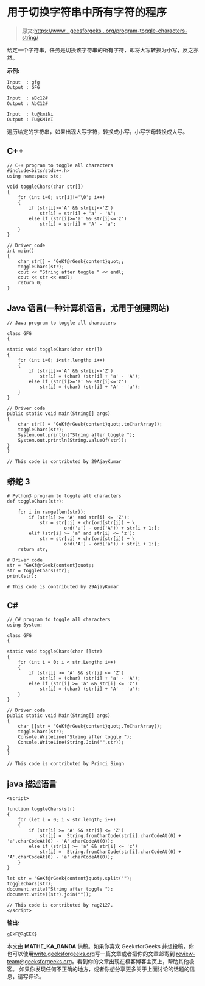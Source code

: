 # 用于切换字符串中所有字符的程序

> 原文:[https://www . geesforgeks . org/program-toggle-characters-string/](https://www.geeksforgeeks.org/program-toggle-characters-string/)

给定一个字符串，任务是切换该字符串的所有字符，即将大写转换为小写，反之亦然。

**示例:**

```
Input  : gfg
Output : GFG

Input  : aBc12#
Output : AbC12#

Input  : tu@kmiNi
Output : TU@KMInI
```

遍历给定的字符串，如果出现大写字符，转换成小写，小写字母转换成大写。

## C++

```
// C++ program to toggle all characters
#include<bits/stdc++.h>
using namespace std;

void toggleChars(char str[])
{
    for (int i=0; str[i]!='\0'; i++)
    {
        if (str[i]>='A' && str[i]<='Z')
            str[i] = str[i] + 'a' - 'A';
        else if (str[i]>='a' && str[i]<='z')
            str[i] = str[i] + 'A' - 'a';
    }
}

// Driver code
int main()
{
    char str[] = "GeKf@rGeek{content}quot;;
    toggleChars(str);
    cout << "String after toggle " << endl;
    cout << str << endl;
    return 0;
}
```

## Java 语言(一种计算机语言，尤用于创建网站)

```
// Java program to toggle all characters

class GFG
{

static void toggleChars(char str[])
{
    for (int i=0; i<str.length; i++)
    {
        if (str[i]>='A' && str[i]<='Z')
            str[i] = (char) (str[i] + 'a' - 'A');
        else if (str[i]>='a' && str[i]<='z')
            str[i] = (char) (str[i] + 'A' - 'a');
    }
}

// Driver code
public static void main(String[] args)
{
    char str[] = "GeKf@rGeek{content}quot;.toCharArray();
    toggleChars(str);
    System.out.println("String after toggle ");
    System.out.println(String.valueOf(str));
}
}

// This code is contributed by 29AjayKumar
```

## 蟒蛇 3

```
# Python3 program to toggle all characters
def toggleChars(str):

    for i in range(len(str)):
        if (str[i] >= 'A' and str[i] <= 'Z'):
            str = str[:i] + chr(ord(str[i]) + \
                     ord('a') - ord('A')) + str[i + 1:];
        elif (str[i] >= 'a' and str[i] <= 'z'):
            str = str[:i] + chr(ord(str[i]) + \
                     ord('A') - ord('a')) + str[i + 1:];
    return str;

# Driver code
str = "GeKf@rGeek{content}quot;;
str = toggleChars(str);
print(str);

# This code is contributed by 29AjayKumar
```

## C#

```
// C# program to toggle all characters
using System;

class GFG
{

static void toggleChars(char []str)
{
    for (int i = 0; i < str.Length; i++)
    {
        if (str[i] >= 'A' && str[i] <= 'Z')
            str[i] = (char) (str[i] + 'a' - 'A');
        else if (str[i] >= 'a' && str[i] <= 'z')
            str[i] = (char) (str[i] + 'A' - 'a');
    }
}

// Driver code
public static void Main(String[] args)
{
    char []str = "GeKf@rGeek{content}quot;.ToCharArray();
    toggleChars(str);
    Console.WriteLine("String after toggle ");
    Console.WriteLine(String.Join("",str));
}
}

// This code is contributed by Princi Singh
```

## java 描述语言

```
<script>

function toggleChars(str)
{
    for (let i = 0; i < str.length; i++)
    {
        if (str[i] >= 'A' && str[i] <= 'Z')
            str[i] =  String.fromCharCode(str[i].charCodeAt(0) + 'a'.charCodeAt(0) - 'A'.charCodeAt(0));
        else if (str[i] >= 'a' && str[i] <= 'z')
            str[i] =  String.fromCharCode(str[i].charCodeAt(0) + 'A'.charCodeAt(0) - 'a'.charCodeAt(0));
    }
}

let str = "GeKf@rGeek{content}quot;.split("");
toggleChars(str);
document.write("String after toggle ");
document.write((str).join(""));

// This code is contributed by rag2127.
</script>
```

**输出:**

```
gEkF@RgEEK$
```

本文由 **MATHE_KA_BANDA** 供稿。如果你喜欢 GeeksforGeeks 并想投稿，你也可以使用[write.geeksforgeeks.org](https://write.geeksforgeeks.org)写一篇文章或者把你的文章邮寄到 review-team@geeksforgeeks.org。看到你的文章出现在极客博客主页上，帮助其他极客。
如果你发现任何不正确的地方，或者你想分享更多关于上面讨论的话题的信息，请写评论。
